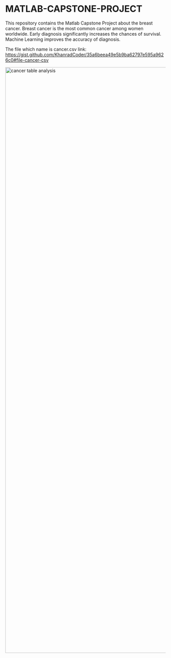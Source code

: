# MATLAB-CAPSTONE-PROJECT
This repository contains the Matlab Capstone Project about the breast cancer. Breast cancer is the most common cancer among women worldwide. Early diagnosis significantly increases the chances of survival. Machine Learning improves the accuracy of diagnosis. 

The file which name is cancer.csv link: https://gist.github.com/KhanradCoder/35a6beea49e5b9ba62797e595a9626c0#file-cancer-csv

<img width="1836" alt="cancer table analysis" src="https://github.com/ezgiakbas87/MATLAB-CAPSTONE-PROJECT/assets/126782676/8c20da87-a858-41c1-be19-4c539547b154">

